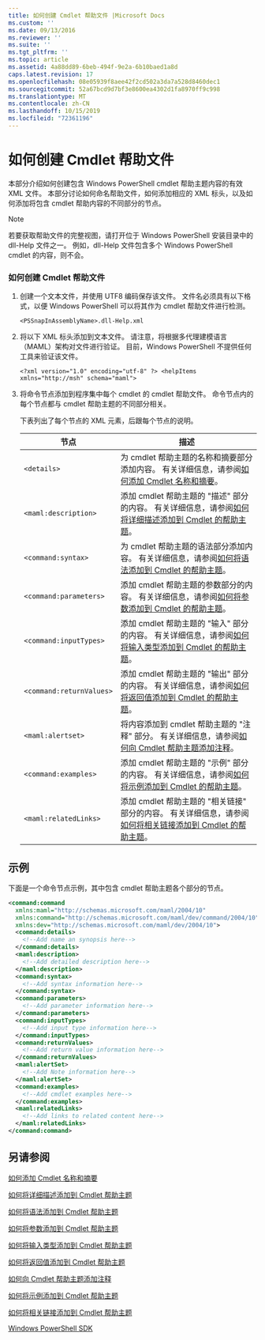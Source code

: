 ```yaml
---
title: 如何创建 Cmdlet 帮助文件 |Microsoft Docs
ms.custom: ''
ms.date: 09/13/2016
ms.reviewer: ''
ms.suite: ''
ms.tgt_pltfrm: ''
ms.topic: article
ms.assetid: 4a88dd89-6beb-494f-9e2a-6b10baed1a8d
caps.latest.revision: 17
ms.openlocfilehash: 08e05939f8aee42f2cd502a3da7a528d8460dec1
ms.sourcegitcommit: 52a67bcd9d7bf3e8600ea4302d1fa8970ff9c998
ms.translationtype: MT
ms.contentlocale: zh-CN
ms.lasthandoff: 10/15/2019
ms.locfileid: "72361196"
---
```

# <a name="how-to-create-the-cmdlet-help-file"></a>如何创建 Cmdlet 帮助文件

本部分介绍如何创建包含 Windows PowerShell cmdlet 帮助主题内容的有效 XML 文件。 本部分讨论如何命名帮助文件，如何添加相应的 XML 标头，以及如何添加将包含 cmdlet 帮助内容的不同部分的节点。

> [!NOTE]
> 若要获取帮助文件的完整视图，请打开位于 Windows PowerShell 安装目录中的 dll-Help 文件之一。 例如，dll-Help 文件包含多个 Windows PowerShell cmdlet 的内容，则不会。

### <a name="how-to-create-a-cmdlet-help-file"></a>如何创建 Cmdlet 帮助文件

1. 创建一个文本文件，并使用 UTF8 编码保存该文件。 文件名必须具有以下格式，以便 Windows PowerShell 可以将其作为 cmdlet 帮助文件进行检测。

   `<PSSnapInAssemblyName>.dll-Help.xml`

2. 将以下 XML 标头添加到文本文件。 请注意，将根据多代理建模语言（MAML）架构对文件进行验证。 目前，Windows PowerShell 不提供任何工具来验证该文件。

   `<?xml version="1.0" encoding="utf-8" ?> <helpItems xmlns="http://msh" schema="maml">`

3. 将命令节点添加到程序集中每个 cmdlet 的 cmdlet 帮助文件。 命令节点内的每个节点都与 cmdlet 帮助主题的不同部分相关。

   下表列出了每个节点的 XML 元素，后跟每个节点的说明。

   |节点|描述|
   |----------|-----------------|
   |`<details>`|为 cmdlet 帮助主题的名称和摘要部分添加内容。 有关详细信息，请参阅[如何添加 Cmdlet 名称和摘要](./how-to-add-the-cmdlet-name-and-synopsis-to-a-cmdlet-help-topic.md)。|
   |`<maml:description>`|添加 cmdlet 帮助主题的 "描述" 部分的内容。 有关详细信息，请参阅[如何将详细描述添加到 Cmdlet 的帮助主题](./how-to-add-a-cmdlet-description.md)。|
   |`<command:syntax>`|为 cmdlet 帮助主题的语法部分添加内容。 有关详细信息，请参阅[如何将语法添加到 Cmdlet 的帮助主题](./how-to-add-syntax-to-a-cmdlet-help-topic.md)。|
   |`<command:parameters>`|添加 cmdlet 帮助主题的参数部分的内容。 有关详细信息，请参阅[如何将参数添加到 Cmdlet 的帮助主题](./how-to-add-parameter-information.md)。|
   |`<command:inputTypes>`|添加 cmdlet 帮助主题的 "输入" 部分的内容。 有关详细信息，请参阅[如何将输入类型添加到 Cmdlet 的帮助主题](./how-to-add-input-types-to-a-cmdlet-help-topic.md)。|
   |`<command:returnValues>`|添加 cmdlet 帮助主题的 "输出" 部分的内容。 有关详细信息，请参阅[如何将返回值添加到 Cmdlet 的帮助主题](./how-to-add-return-values-to-a-cmdlet-help-topic.md)。|
   |`<maml:alertset>`|将内容添加到 cmdlet 帮助主题的 "注释" 部分。 有关详细信息，请参阅[如何向 Cmdlet 帮助主题添加注释](./how-to-add-notes-to-a-cmdlet-help-topic.md)。|
   |`<command:examples>`|添加 cmdlet 帮助主题的 "示例" 部分的内容。 有关详细信息，请参阅[如何将示例添加到 Cmdlet 的帮助主题](./how-to-add-examples-to-a-cmdlet-help-topic.md)。|
   |`<maml:relatedLinks>`|添加 cmdlet 帮助主题的 "相关链接" 部分的内容。 有关详细信息，请参阅[如何将相关链接添加到 Cmdlet 的帮助主题](./how-to-add-related-links-to-a-cmdlet-help-topic.md)。|

## <a name="example"></a>示例

 下面是一个命令节点示例，其中包含 cmdlet 帮助主题各个部分的节点。

```xml
<command:command
  xmlns:maml="http://schemas.microsoft.com/maml/2004/10"
  xmlns:command="http://schemas.microsoft.com/maml/dev/command/2004/10"
  xmlns:dev="http://schemas.microsoft.com/maml/dev/2004/10">
  <command:details>
    <!--Add name an synopsis here-->
  </command:details>
  <maml:description>
    <!--Add detailed description here-->
  </maml:description>
  <command:syntax>
    <!--Add syntax information here-->
  </command:syntax>
  <command:parameters>
    <!--Add parameter information here-->
  </command:parameters>
  <command:inputTypes>
    <!--Add input type information here-->
  </command:inputTypes>
  <command:returnValues>
    <!--Add return value information here-->
  </command:returnValues>
  <maml:alertSet>
    <!--Add Note information here-->
  </maml:alertSet>
  <command:examples>
    <!--Add cmdlet examples here-->
  </command:examples>
  <maml:relatedLinks>
    <!--Add links to related content here-->
  </maml:relatedLinks>
</command:command>
```

## <a name="see-also"></a>另请参阅

 [如何添加 Cmdlet 名称和摘要](./how-to-add-the-cmdlet-name-and-synopsis-to-a-cmdlet-help-topic.md)

 [如何将详细描述添加到 Cmdlet 帮助主题](./how-to-add-a-cmdlet-description.md)

 [如何将语法添加到 Cmdlet 帮助主题](./how-to-add-syntax-to-a-cmdlet-help-topic.md)

 [如何将参数添加到 Cmdlet 帮助主题](./how-to-add-parameter-information.md)

 [如何将输入类型添加到 Cmdlet 帮助主题](./how-to-add-input-types-to-a-cmdlet-help-topic.md)

 [如何将返回值添加到 Cmdlet 帮助主题](./how-to-add-return-values-to-a-cmdlet-help-topic.md)

 [如何向 Cmdlet 帮助主题添加注释](./how-to-add-notes-to-a-cmdlet-help-topic.md)

 [如何将示例添加到 Cmdlet 帮助主题](./how-to-add-examples-to-a-cmdlet-help-topic.md)

 [如何将相关链接添加到 Cmdlet 帮助主题](./how-to-add-related-links-to-a-cmdlet-help-topic.md)

 [Windows PowerShell SDK](../windows-powershell-reference.md)